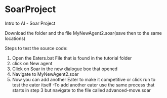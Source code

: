 # SoarProject
Intro to AI - Soar Project

Download the folder and the file MyNewAgent2.soar(save then to the same locations)

Steps to test the source code:
1. Open the Eaters.bat File that is found in the tutorial folder
2. click on New agent
3. Click on Soar in the new dialogue box that opened
4. Navigate to MyNewAgent2.soar
5. Now you can add another Eater to make it competitive or click run to test the eater itself
  -To add another eater use the same process that starts in step 3 but navigate to the file called advanced-move.soar
